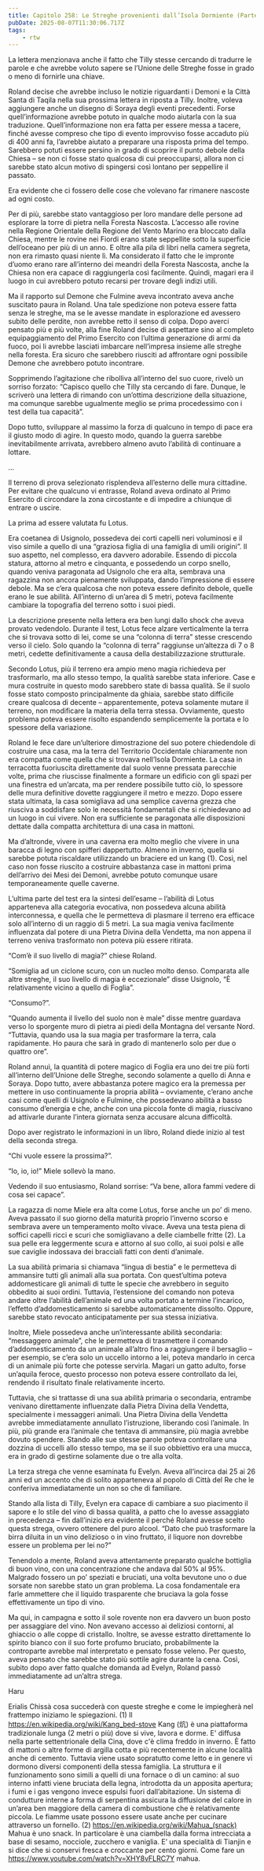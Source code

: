 ```yaml
---
title: Capitolo 258: Le Streghe provenienti dall’Isola Dormiente (Parte I)
pubDate: 2025-08-07T11:30:06.717Z
tags:
    - rtw
---
```



La lettera menzionava anche il fatto che Tilly stesse cercando di tradurre le parole e che avrebbe voluto sapere se l’Unione delle Streghe fosse in grado o meno di fornirle una chiave.


Roland decise che avrebbe incluso le notizie riguardanti i Demoni e la Città Santa di Taqila nella sua prossima lettera in riposta a Tilly. Inoltre, voleva aggiungere anche un disegno di Soraya degli eventi precedenti. Forse quell’informazione avrebbe potuto in qualche modo aiutarla con la sua traduzione. Quell’informazione non era fatta per essere messa a tacere, finché avesse compreso che tipo di evento improvviso fosse accaduto più di 400 anni fa, l’avrebbe aiutato a preparare una risposta prima del tempo. Sarebbero potuti essere persino in grado di scoprire il punto debole della Chiesa – se non ci fosse stato qualcosa di cui preoccuparsi, allora non ci sarebbe stato alcun motivo di spingersi così lontano per seppellire il passato.


Era evidente che ci fossero delle cose che volevano far rimanere nascoste ad ogni costo.


Per di più, sarebbe stato vantaggioso per loro mandare delle persone ad esplorare la torre di pietra nella Foresta Nascosta. L’accesso alle rovine nella Regione Orientale della Regione del Vento Marino era bloccato dalla Chiesa, mentre le rovine nei Fiordi erano state seppellite sotto la superficie dell’oceano per più di un anno. E oltre alla pila di libri nella camera segreta, non era rimasto quasi niente lì. Ma considerato il fatto che le impronte d’uomo erano rare all’interno dei meandri della Foresta Nascosta, anche la Chiesa non era capace di raggiungerla così facilmente. Quindi, magari era il luogo in cui avrebbero potuto recarsi per trovare degli indizi utili.


Ma il rapporto sul Demone che Fulmine aveva incontrato aveva anche suscitato paura in Roland. Una tale spedizione non poteva essere fatta senza le streghe, ma se le avesse mandate in esplorazione ed avessero subito delle perdite, non avrebbe retto il senso di colpa. Dopo averci pensato più e più volte, alla fine Roland decise di aspettare sino al completo equipaggiamento del Primo Esercito con l’ultima generazione di armi da fuoco, poi li avrebbe lasciati imbarcare nell’impresa insieme alle streghe nella foresta. Era sicuro che sarebbero riusciti ad affrontare ogni possibile Demone che avrebbero potuto incontrare.


Sopprimendo l’agitazione che ribolliva all’interno del suo cuore, rivelò un sorriso forzato: “Capisco quello che Tilly sta cercando di fare. Dunque, le scriverò una lettera di rimando con un’ottima descrizione della situazione, ma comunque sarebbe ugualmente meglio se prima procedessimo con i test della tua capacità”.


Dopo tutto, sviluppare al massimo la forza di qualcuno in tempo di pace era il giusto modo di agire. In questo modo, quando la guerra sarebbe inevitabilmente arrivata, avrebbero almeno avuto l’abilità di continuare a lottare.


…


Il terreno di prova selezionato risplendeva all’esterno delle mura cittadine. Per evitare che qualcuno vi entrasse, Roland aveva ordinato al Primo Esercito di circondare la zona circostante e di impedire a chiunque di entrare o uscire.


La prima ad essere valutata fu Lotus.


Era coetanea di Usignolo, possedeva dei corti capelli neri voluminosi e il viso simile a quello di una “graziosa figlia di una famiglia di umili origini”. Il suo aspetto, nel complesso, era davvero adorabile. Essendo di piccola statura, attorno al metro e cinquanta, e possedendo un corpo snello, quando veniva paragonata ad Usignolo che era alta, sembrava una ragazzina non ancora pienamente sviluppata, dando l’impressione di essere debole. Ma se c’era qualcosa che non poteva essere definito debole, quelle erano le sue abilità. All’interno di un’area di 5 metri, poteva facilmente cambiare la topografia del terreno sotto i suoi piedi.


La descrizione presente nella lettera era ben lungi dallo shock che aveva provato vedendolo. Durante il test, Lotus fece alzare verticalmente la terra che si trovava sotto di lei, come se una “colonna di terra” stesse crescendo verso il cielo. Solo quando la “colonna di terra” raggiunse un’altezza di 7 o 8 metri, cedette definitivamente a causa della destabilizzazione strutturale.


Secondo Lotus, più il terreno era ampio meno magia richiedeva per trasformarlo, ma allo stesso tempo, la qualità sarebbe stata inferiore. Case e mura costruite in questo modo sarebbero state di bassa qualità. Se il suolo fosse stato composto principalmente da ghiaia, sarebbe stato difficile creare qualcosa di decente – apparentemente, poteva solamente mutare il terreno, non modificare la materia della terra stessa. Ovviamente, questo problema poteva essere risolto espandendo semplicemente la portata e lo spessore della variazione.


Roland le fece dare un’ulteriore dimostrazione del suo potere chiedendole di costruire una casa, ma la terra del Territorio Occidentale chiaramente non era compatta come quella che si trovava nell’Isola Dormiente. La casa in terracotta fuoriuscita direttamente dal suolo venne pressata parecchie volte, prima che riuscisse finalmente a formare un edificio con gli spazi per una finestra ed un’arcata, ma per rendere possibile tutto ciò, lo spessore delle mura definitive dovette raggiungere il metro e mezzo. Dopo essere stata ultimata, la casa somigliava ad una semplice caverna grezza che riusciva a soddisfare solo le necessità fondamentali che si richiedevano ad un luogo in cui vivere. Non era sufficiente se paragonata alle disposizioni dettate dalla compatta architettura di una casa in mattoni.


Ma d’altronde, vivere in una caverna era molto meglio che vivere in una baracca di legno con spifferi dappertutto. Almeno in inverno, quella si sarebbe potuta riscaldare utilizzando un braciere ed un kang (1). Così, nel caso non fosse riuscito a costruire abbastanza case in mattoni prima dell’arrivo dei Mesi dei Demoni, avrebbe potuto comunque usare temporaneamente quelle caverne.


L’ultima parte del test era la sintesi dell’esame – l’abilità di Lotus apparteneva alla categoria evocativa, non possedeva alcuna abilità interconnessa, e quella che le permetteva di plasmare il terreno era efficace solo all’interno di un raggio di 5 metri. La sua magia veniva facilmente influenzata dal potere di una Pietra Divina della Vendetta, ma non appena il terreno veniva trasformato non poteva più essere ritirata.


“Com’è il suo livello di magia?” chiese Roland.


“Somiglia ad un ciclone scuro, con un nucleo molto denso. Comparata alle altre streghe, il suo livello di magia è eccezionale” disse Usignolo, “Ѐ relativamente vicino a quello di Foglia”.


“Consumo?”.


“Quando aumenta il livello del suolo non è male” disse mentre guardava verso lo sporgente muro di pietra ai piedi della Montagna del versante Nord. “Tuttavia, quando usa la sua magia per trasformare la terra, cala rapidamente. Ho paura che sarà in grado di mantenerlo solo per due o quattro ore”.


Roland annuì, la quantità di potere magico di Foglia era uno dei tre più forti all’interno dell’Unione delle Streghe, secondo solamente a quello di Anna e Soraya. Dopo tutto, avere abbastanza potere magico era la premessa per mettere in uso continuamente la propria abilità – ovviamente, c’erano anche casi come quelli di Usignolo e Fulmine, che possedevano abilità a basso consumo d’energia e che, anche con una piccola fonte di magia, riuscivano ad attivarle durante l’intera giornata senza accusare alcuna difficoltà.


Dopo aver registrato le informazioni in un libro, Roland diede inizio al test della seconda strega.


“Chi vuole essere la prossima?”.


“Io, io, io!” Miele sollevò la mano.


Vedendo il suo entusiasmo, Roland sorrise: “Va bene, allora fammi vedere di cosa sei capace”.


La ragazza di nome Miele era alta come Lotus, forse anche un po’ di meno. Aveva passato il suo giorno della maturità proprio l’inverno scorso e sembrava avere un temperamento molto vivace. Aveva una testa piena di soffici capelli ricci e scuri che somigliavano a delle ciambelle fritte (2). La sua pelle era leggermente scura e attorno al suo collo, ai suoi polsi e alle sue caviglie indossava dei bracciali fatti con denti d’animale.


La sua abilità primaria si chiamava “lingua di bestia” e le permetteva di ammansire tutti gli animali alla sua portata. Con quest’ultima poteva addomesticare gli animali di tutte le specie che avrebbero in seguito obbedito ai suoi ordini. Tuttavia, l’estensione del comando non poteva andare oltre l’abilità dell’animale ed una volta portato a termine l’incarico, l’effetto d’addomesticamento si sarebbe automaticamente dissolto. Oppure, sarebbe stato revocato anticipatamente per sua stessa iniziativa.


Inoltre, Miele possedeva anche un’interessante abilità secondaria: “messaggero animale”, che le permetteva di trasmettere il comando d’addomesticamento da un animale all’altro fino a raggiungere il bersaglio – per esempio, se c’era solo un uccello intorno a lei, poteva mandarlo in cerca di un animale più forte che potesse servirla. Magari un gatto adulto, forse un’aquila feroce, questo processo non poteva essere controllato da lei, rendendo il risultato finale relativamente incerto.


Tuttavia, che si trattasse di una sua abilità primaria o secondaria, entrambe venivano direttamente influenzate dalla Pietra Divina della Vendetta, specialmente i messaggeri animali. Una Pietra Divina della Vendetta avrebbe immediatamente annullato l’istruzione, liberando così l’animale. In più, più grande era l’animale che tentava di ammansire, più magia avrebbe dovuto spendere. Stando alle sue stesse parole poteva controllare una dozzina di uccelli allo stesso tempo, ma se il suo obbiettivo era una mucca, era in grado di gestirne solamente due o tre alla volta.


La terza strega che venne esaminata fu Evelyn. Aveva all’incirca dai 25 ai 26 anni ed un accento che di solito apparteneva al popolo di Città del Re che le conferiva immediatamente un non so che di familiare.


Stando alla lista di Tilly, Evelyn era capace di cambiare a suo piacimento il sapore e lo stile del vino di bassa qualità, a patto che lo avesse assaggiato in precedenza – fin dall’inizio era evidente il perché Roland avesse scelto questa strega, ovvero ottenere del puro alcool. “Dato che può trasformare la birra diluita in un vino delizioso o in vino fruttato, il liquore non dovrebbe essere un problema per lei no?”


Tenendolo a mente, Roland aveva attentamente preparato qualche bottiglia di buon vino, con una concentrazione che andava dal 50% al 95%. Malgrado fossero un po’ speziati e bruciati, una volta bevutone uno o due sorsate non sarebbe stato un gran problema. La cosa fondamentale era farle ammettere che il liquido trasparente che bruciava la gola fosse effettivamente un tipo di vino.


Ma qui, in campagna e sotto il sole rovente non era davvero un buon posto per assaggiare del vino. Non avevano accesso ai deliziosi contorni, al ghiaccio o alle coppe di cristallo. Inoltre, se avesse estratto direttamente lo spirito bianco con il suo forte profumo bruciato, probabilmente la controparte avrebbe mal interpretato e pensato fosse veleno. Per questo, aveva pensato che sarebbe stato più sottile agire durante la cena. Così, subito dopo aver fatto qualche domanda ad Evelyn, Roland passò immediatamente ad un’altra strega.






Haru






Erialis Chissà cosa succederà con queste streghe e come le impiegherà nel frattempo iniziamo le spiegazioni. (1) Il https://en.wikipedia.org/wiki/Kang_bed-stove Kang  (炕)  è una piattaforma tradizionale lunga (2 metri o più) dove si vive, lavora e dorme. E' diffusa nella parte settentrionale della Cina, dove c'è clima freddo in inverno. È fatto di mattoni o altre forme di argilla cotta e più recentemente in alcune località anche di cemento. Tuttavia viene usato sopratutto come letto e in genere vi dormono diversi componenti della stessa famiglia. 
La struttura e il funzionamento sono simili a quelli di una fornace o di un camino: al suo interno infatti viene bruciata della legna, introdotta da un apposita apertura; i fumi e i gas vengono invece espulsi fuori dall’abitazione. Un sistema di condutture interne a forma di serpentina assicura la diffusione del calore in un’area ben maggiore della camera di combustione che è relativamente piccola. 
Le fiamme usate possono essere usate anche per cucinare attraverso un fornello. (2) https://en.wikipedia.org/wiki/Mahua_(snack) Mahua è uno snack. In particolare è una ciambella dalla forma intrecciata a base di sesamo, nocciole, zucchero e vaniglia. E’ una specialità di Tianjin e si dice che si conservi fresca e croccante per cento giorni. Come fare un https://www.youtube.com/watch?v=XHY8vFLRC7Y mahua.




                                


                                



